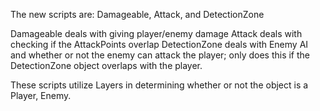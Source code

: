 The new scripts are: Damageable, Attack, and DetectionZone

Damageable deals with giving player/enemy damage
Attack deals with checking if the AttackPoints overlap
DetectionZone deals with Enemy AI and whether or not the enemy can attack the player; only does this if the DetectionZone object overlaps with the player.

These scripts utilize Layers in determining whether or not the object is a Player, Enemy.